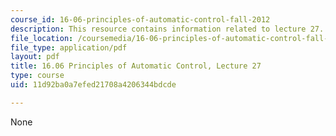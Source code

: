 ```yaml
---
course_id: 16-06-principles-of-automatic-control-fall-2012
description: This resource contains information related to lecture 27.
file_location: /coursemedia/16-06-principles-of-automatic-control-fall-2012/11d92ba0a7efed21708a4206344bdcde_MIT16_06F12_Lecture_27.pdf
file_type: application/pdf
layout: pdf
title: 16.06 Principles of Automatic Control, Lecture 27
type: course
uid: 11d92ba0a7efed21708a4206344bdcde

---
```

None